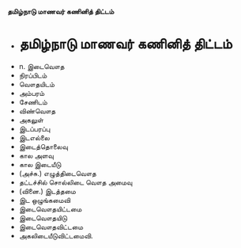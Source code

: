 **தமிழ்நாடு மாணவர் கணினித் திட்டம்**
- # தமிழ்நாடு மாணவர் கணினித் திட்டம்
- n. இடைவௌத
- நிரப்பிடம்
- வௌதயிடம்
- அம்பரம்
- சேணிடம்
- விண்வௌத
- அகலுள்
- இடப்பரப்பு
- இடஎல்லை
- இடைத்தொலைவு
- கால அளவு
- கால இடையீடு
- (அச்சு.) எழுத்திடைவௌத
- தட்டச்சில் சொல்லிடை வௌத அமைவு
- (வினை.) இடத்தமை
- இட ஒழுங்கமைவி
- இடைவௌதயிட்டமை
- இடைவௌதயிடு
- இடைவௌதவிட்டமை
- அகலிடையீடுவிட்டமைவி.

